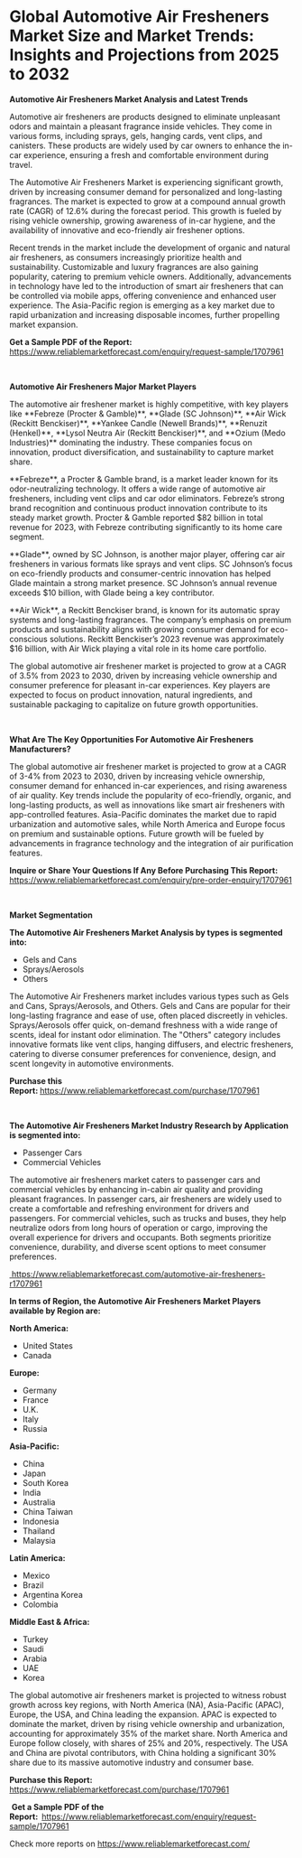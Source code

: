 <p><h1>Global Automotive Air Fresheners Market Size and Market Trends: Insights and Projections from 2025 to 2032</h1></p><p><strong>Automotive Air Fresheners Market Analysis and Latest Trends</strong></p>
<p><p>Automotive air fresheners are products designed to eliminate unpleasant odors and maintain a pleasant fragrance inside vehicles. They come in various forms, including sprays, gels, hanging cards, vent clips, and canisters. These products are widely used by car owners to enhance the in-car experience, ensuring a fresh and comfortable environment during travel.</p><p>The Automotive Air Fresheners Market is experiencing significant growth, driven by increasing consumer demand for personalized and long-lasting fragrances. The market is expected to grow at a compound annual growth rate (CAGR) of 12.6% during the forecast period. This growth is fueled by rising vehicle ownership, growing awareness of in-car hygiene, and the availability of innovative and eco-friendly air freshener options.</p><p>Recent trends in the market include the development of organic and natural air fresheners, as consumers increasingly prioritize health and sustainability. Customizable and luxury fragrances are also gaining popularity, catering to premium vehicle owners. Additionally, advancements in technology have led to the introduction of smart air fresheners that can be controlled via mobile apps, offering convenience and enhanced user experience. The Asia-Pacific region is emerging as a key market due to rapid urbanization and increasing disposable incomes, further propelling market expansion.</p></p>
<p><strong>Get a Sample PDF of the Report:&nbsp;</strong> <a href="https://www.reliablemarketforecast.com/enquiry/request-sample/1707961?utm_campaign=1080&utm_medium=2&utm_source=Github&utm_content=ia&utm_term=23012025&utm_id=automotive-air-fresheners">https://www.reliablemarketforecast.com/enquiry/request-sample/1707961</a></p>
<p>&nbsp;</p>
<p><strong>Automotive Air Fresheners Major Market Players</strong></p>
<p><p>The automotive air freshener market is highly competitive, with key players like **Febreze (Procter & Gamble)**, **Glade (SC Johnson)**, **Air Wick (Reckitt Benckiser)**, **Yankee Candle (Newell Brands)**, **Renuzit (Henkel)**, **Lysol Neutra Air (Reckitt Benckiser)**, and **Ozium (Medo Industries)** dominating the industry. These companies focus on innovation, product diversification, and sustainability to capture market share.</p><p>**Febreze**, a Procter & Gamble brand, is a market leader known for its odor-neutralizing technology. It offers a wide range of automotive air fresheners, including vent clips and car odor eliminators. Febreze’s strong brand recognition and continuous product innovation contribute to its steady market growth. Procter & Gamble reported $82 billion in total revenue for 2023, with Febreze contributing significantly to its home care segment.</p><p>**Glade**, owned by SC Johnson, is another major player, offering car air fresheners in various formats like sprays and vent clips. SC Johnson’s focus on eco-friendly products and consumer-centric innovation has helped Glade maintain a strong market presence. SC Johnson’s annual revenue exceeds $10 billion, with Glade being a key contributor.</p><p>**Air Wick**, a Reckitt Benckiser brand, is known for its automatic spray systems and long-lasting fragrances. The company’s emphasis on premium products and sustainability aligns with growing consumer demand for eco-conscious solutions. Reckitt Benckiser’s 2023 revenue was approximately $16 billion, with Air Wick playing a vital role in its home care portfolio.</p><p>The global automotive air freshener market is projected to grow at a CAGR of 3.5% from 2023 to 2030, driven by increasing vehicle ownership and consumer preference for pleasant in-car experiences. Key players are expected to focus on product innovation, natural ingredients, and sustainable packaging to capitalize on future growth opportunities.</p></p>
<p>&nbsp;</p>
<p><strong>What Are The Key Opportunities For Automotive Air Fresheners Manufacturers?</strong></p>
<p><p>The global automotive air freshener market is projected to grow at a CAGR of 3-4% from 2023 to 2030, driven by increasing vehicle ownership, consumer demand for enhanced in-car experiences, and rising awareness of air quality. Key trends include the popularity of eco-friendly, organic, and long-lasting products, as well as innovations like smart air fresheners with app-controlled features. Asia-Pacific dominates the market due to rapid urbanization and automotive sales, while North America and Europe focus on premium and sustainable options. Future growth will be fueled by advancements in fragrance technology and the integration of air purification features.</p></p>
<p><strong>Inquire or Share Your Questions If Any Before Purchasing This Report:</strong> <a href="https://www.reliablemarketforecast.com/enquiry/pre-order-enquiry/1707961?utm_campaign=1080&utm_medium=2&utm_source=Github&utm_content=ia&utm_term=23012025&utm_id=automotive-air-fresheners">https://www.reliablemarketforecast.com/enquiry/pre-order-enquiry/1707961</a></p>
<p>&nbsp;</p>
<p><strong>Market Segmentation</strong></p>
<p><strong>The Automotive Air Fresheners Market Analysis by types is segmented into:</strong></p>
<p><ul><li>Gels and Cans</li><li>Sprays/Aerosols</li><li>Others</li></ul></p>
<p><p>The Automotive Air Fresheners market includes various types such as Gels and Cans, Sprays/Aerosols, and Others. Gels and Cans are popular for their long-lasting fragrance and ease of use, often placed discreetly in vehicles. Sprays/Aerosols offer quick, on-demand freshness with a wide range of scents, ideal for instant odor elimination. The "Others" category includes innovative formats like vent clips, hanging diffusers, and electric fresheners, catering to diverse consumer preferences for convenience, design, and scent longevity in automotive environments.</p></p>
<p><strong>Purchase this Report:&nbsp;</strong><a href="https://www.reliablemarketforecast.com/purchase/1707961?utm_campaign=1080&utm_medium=2&utm_source=Github&utm_content=ia&utm_term=23012025&utm_id=automotive-air-fresheners">https://www.reliablemarketforecast.com/purchase/1707961</a></p>
<p>&nbsp;</p>
<p><strong>The Automotive Air Fresheners Market Industry Research by Application is segmented into:</strong></p>
<p><ul><li>Passenger Cars</li><li>Commercial Vehicles</li></ul></p>
<p><p>The automotive air fresheners market caters to passenger cars and commercial vehicles by enhancing in-cabin air quality and providing pleasant fragrances. In passenger cars, air fresheners are widely used to create a comfortable and refreshing environment for drivers and passengers. For commercial vehicles, such as trucks and buses, they help neutralize odors from long hours of operation or cargo, improving the overall experience for drivers and occupants. Both segments prioritize convenience, durability, and diverse scent options to meet consumer preferences.</p></p>
<p><a href="https://www.reliablemarketforecast.com/automotive-air-fresheners-r1707961?utm_campaign=1080&utm_medium=2&utm_source=Github&utm_content=ia&utm_term=23012025&utm_id=automotive-air-fresheners">&nbsp;https://www.reliablemarketforecast.com/automotive-air-fresheners-r1707961</a></p>
<p><strong>In terms of Region, the Automotive Air Fresheners Market Players available by Region are:</strong></p>
<p>
    <p> <strong> North America: </strong>
        <ul>
            <li>United States</li>
            <li>Canada</li>
        </ul>
        </p> 
    <p> <strong> Europe: </strong>
        <ul>
            <li>Germany</li>
            <li>France</li>
            <li>U.K.</li>
            <li>Italy</li>
            <li>Russia</li>
        </ul>
        </p> 
    <p> <strong> Asia-Pacific: </strong>
        <ul>
            <li>China</li>
            <li>Japan</li>
            <li>South Korea</li>
            <li>India</li>
            <li>Australia</li>
            <li>China Taiwan</li>
            <li>Indonesia</li>
            <li>Thailand</li>
            <li>Malaysia</li>
        </ul>
        </p> 
    <p> <strong> Latin America: </strong>
        <ul>
            <li>Mexico</li>
            <li>Brazil</li>
            <li>Argentina Korea</li>
            <li>Colombia</li>
        </ul>
        </p> 
    <p> <strong> Middle East & Africa: </strong>
        <ul>
            <li>Turkey</li>
            <li>Saudi</li>
            <li>Arabia</li>
            <li>UAE</li>
            <li>Korea</li>
        </ul>
    </p>
    </p>
<p><p>The global automotive air fresheners market is projected to witness robust growth across key regions, with North America (NA), Asia-Pacific (APAC), Europe, the USA, and China leading the expansion. APAC is expected to dominate the market, driven by rising vehicle ownership and urbanization, accounting for approximately 35% of the market share. North America and Europe follow closely, with shares of 25% and 20%, respectively. The USA and China are pivotal contributors, with China holding a significant 30% share due to its massive automotive industry and consumer base.</p></p>
<p><strong>Purchase this Report: </strong><a href="https://www.reliablemarketforecast.com/purchase/1707961?utm_campaign=1080&utm_medium=2&utm_source=Github&utm_content=ia&utm_term=23012025&utm_id=automotive-air-fresheners">https://www.reliablemarketforecast.com/purchase/1707961</a></p>
<p>&nbsp;<strong>Get a Sample PDF of the Report:&nbsp;&nbsp;</strong><a href="https://www.reliablemarketforecast.com/enquiry/request-sample/1707961?utm_campaign=1080&utm_medium=2&utm_source=Github&utm_content=ia&utm_term=23012025&utm_id=automotive-air-fresheners">https://www.reliablemarketforecast.com/enquiry/request-sample/1707961</a></p>
<p><strong></strong></p>
<p>Check more reports on <a href="https://www.reliablemarketforecast.com/?utm_campaign=1080&utm_medium=2&utm_source=Github&utm_content=ia&utm_term=23012025&utm_id=automotive-air-fresheners">https://www.reliablemarketforecast.com/</a></p>
